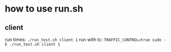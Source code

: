 # how to use run.sh


## client

run times: `./run_test.sh client 1`
run with tc: `TRAFFIC_CONTROL=true sudo -E ./run_test.sh client 1`